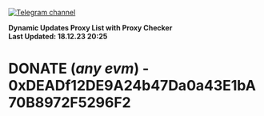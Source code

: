 [![Telegram channel](https://img.shields.io/endpoint?url=https://runkit.io/damiankrawczyk/telegram-badge/branches/master?url=https://t.me/n4z4v0d)](https://t.me/n4z4v0d) 

**Dynamic Updates Proxy List with Proxy Checker**  
**Last Updated: 18.12.23 20:25**

# DONATE (_any evm_) - 0xDEADf12DE9A24b47Da0a43E1bA70B8972F5296F2
